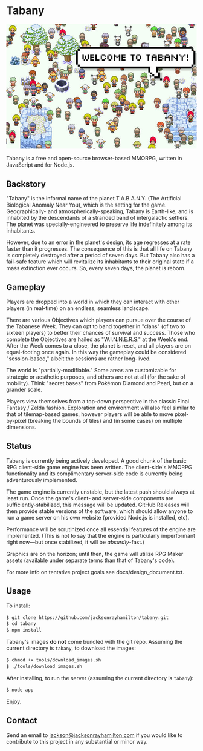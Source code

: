 Tabany
======

![Screenshot of crowd of chibi characters on snow with the caption "Welcome to Tabany!".](screenshot.jpg "Screenshot")

Tabany is a free and open-source browser-based MMORPG, written in JavaScript and for Node.js.


Backstory
---------

"Tabany" is the informal name of the planet T.A.B.A.N.Y. (The Artificial Biological Anomaly Near You), which is the setting for the game. Geographically- and atmospherically-speaking, Tabany is Earth-like, and is inhabited by the descendants of a stranded band of intergalactic settlers. The planet was specially-engineered to preserve life indefinitely among its inhabitants.

However, due to an error in the planet's design, its age regresses at a rate faster than it progresses. The consequence of this is that all life on Tabany is completely destroyed after a period of seven days. But Tabany also has a fail-safe feature which will revitalize its inhabitants to their original state if a mass extinction ever occurs. So, every seven days, the planet is reborn.


Gameplay
--------

Players are dropped into a world in which they can interact with other players (in real-time) on an endless, seamless landscape. 

There are various Objectives which players can pursue over the course of the Tabanese Week. They can opt to band together in "clans" (of two to sixteen players) to better their chances of survival and success. Those who complete the Objectives are hailed as "W.I.N.N.E.R.S." at the Week's end. After the Week comes to a close, the planet is reset, and all players are on equal-footing once again. In this way the gameplay could be considered "session-based," albeit the sessions are rather long-lived.

The world is "partially-modifiable." Some areas are customizable for strategic or aesthetic purposes, and others are not at all (for the sake of mobility). Think "secret bases" from Pokémon Diamond and Pearl, but on a grander scale.

Players view themselves from a top-down perspective in the classic Final Fantasy / Zelda fashion. Exploration and environment will also feel similar to that of tilemap-based games, however players will be able to move pixel-by-pixel (breaking the bounds of tiles) and (in some cases) on multiple dimensions.


Status
------

Tabany is currently being actively developed. A good chunk of the basic RPG client-side game engine has been written. The client-side's MMORPG functionality and its complimentary server-side code is currently being adventurously implemented.

The game engine is currently unstable, but the latest push should always at least run. Once the game's client- and server-side components are sufficiently-stabilized, this message will be updated. GitHub Releases will then provide stable versions of the software, which should allow anyone to run a game server on his own website (provided Node.js is installed, etc).

Performance will be scrutinized once all essential features of the engine are implemented. (This is not to say that the engine is particularly imperformant right now&mdash;but once stabilized, it will be *absurdly*-fast.)

Graphics are on the horizon; until then, the game will utilize RPG Maker assets (available under separate terms than that of Tabany's code).

For more info on tentative project goals see docs/design_document.txt.


Usage
-----

To install:

```bash
$ git clone https://github.com/jacksonrayhamilton/tabany.git
$ cd tabany
$ npm install
```

Tabany's images **do not** come bundled with the git repo. Assuming the current directory is `tabany`, to download the images:

```bash
$ chmod +x tools/download_images.sh
$ ./tools/download_images.sh
```

After installing, to run the server (assuming the current directory is `tabany`):

```bash
$ node app
```

Enjoy.


Contact
-------

Send an email to jackson@jacksonrayhamilton.com if you would like to contribute to this project in any substantial or minor way.
